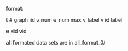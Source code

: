 
format:

t # graph_id
v_num e_num max_v_label
v id label

e vid vid

all formated data sets are in all_format_0/
